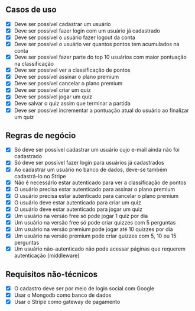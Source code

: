 ## Casos de uso

- [x] Deve ser possível cadastrar um usuário
- [x] Deve ser possível fazer login com um usuário já cadastrado
- [x] Deve ser possível o usuário fazer logout da conta
- [x] Deve ser possível o usuário ver quantos pontos tem acumulados na conta
- [x] Deve ser possível fazer parte do top 10 usuários com maior pontuação na classificação
- [x] Deve ser possível ver a classificação de pontos
- [x] Deve ser possível assinar o plano premium
- [x] Deve ser possível cancelar o plano premium
- [x] Deve ser possível criar um quiz
- [x] Deve ser possível jogar um quiz
- [x] Deve salvar o quiz assim que terminar a partida
- [x] Deve ser possível incrementar a pontuação atual do usuário ao finalizar um quiz

## Regras de negócio

- [x] Só deve ser possível cadastrar um usuário cujo e-mail ainda não foi cadastrado
- [x] Só deve ser possível fazer login para usuários já cadastrados
- [x] Ao cadastrar um usuário no banco de dados, deve-se também cadastrá-lo no Stripe
- [x] Não é necessário estar autenticado para ver a classificação de pontos
- [x] O usuário precisa estar autenticado para assinar o plano premium
- [x] O usuário precisa estar autenticado para cancelar o plano premium
- [x] O usuário deve estar autenticado para criar um quiz
- [x] O usuário deve estar autenticado para jogar um quiz
- [x] Um usuário na versão free só pode jogar 1 quiz por dia
- [x] Um usuário na versão free só pode criar quizzes com 5 perguntas
- [x] Um usuário na versão premium pode jogar até 10 quizzes por dia
- [x] Um usuário na versão premium pode criar quizzes com 5, 10 ou 15 perguntas
- [x] Um usuário não-autenticado não pode acessar páginas que requerem autenticação (middleware)

## Requisitos não-técnicos

- [x] O cadastro deve ser por meio de login social com Google
- [x] Usar o Mongodb como banco de dados
- [x] Usar o Stripe como gateway de pagamento
